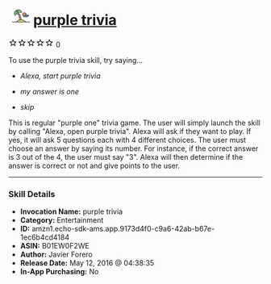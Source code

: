 # &nbsp;<img src="skill_icon" alt="purple trivia icon" width="36"> [purple trivia](http://alexa.amazon.com/#skills/amzn1.echo-sdk-ams.app.9173d4f0-c9a6-42ab-b67e-1ec6b4cd4184)
![0 stars](../../images/ic_star_border_black_18dp_1x.png)![0 stars](../../images/ic_star_border_black_18dp_1x.png)![0 stars](../../images/ic_star_border_black_18dp_1x.png)![0 stars](../../images/ic_star_border_black_18dp_1x.png)![0 stars](../../images/ic_star_border_black_18dp_1x.png) 0

To use the purple trivia skill, try saying...

* *Alexa, start purple trivia*

* *my answer is one*

* *skip*

This is regular "purple one" trivia game. The user will simply launch the skill by calling "Alexa, open purple trivia". Alexa will ask if they want to play. If yes, it will ask 5 questions each with 4 different choices. The user must choose an answer by saying its number. For instance, if the correct answer is 3 out of the 4, the user must say "3". Alexa will then determine if the answer is correct or not and give points to the user.

***

### Skill Details

* **Invocation Name:** purple trivia
* **Category:** Entertainment
* **ID:** amzn1.echo-sdk-ams.app.9173d4f0-c9a6-42ab-b67e-1ec6b4cd4184
* **ASIN:** B01EW0F2WE
* **Author:** Javier Forero
* **Release Date:** May 12, 2016 @ 04:38:35
* **In-App Purchasing:** No
